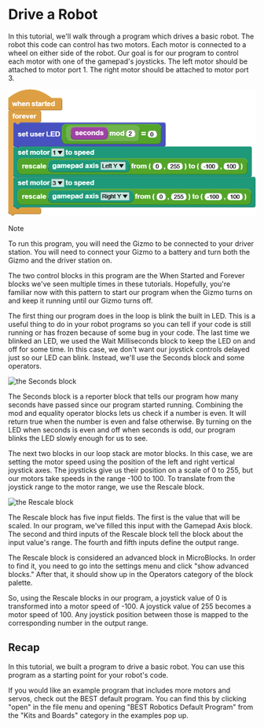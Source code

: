 # Drive a Robot

In this tutorial, we'll walk through a program which drives a basic robot.
The robot this code can control has two motors. Each motor is connected to
a wheel on either side of the robot. Our goal is for our program to
control each motor with one of the gamepad's joysticks. The left motor
should be attached to motor port 1. The right motor should be attached to
motor port 3.

![Full basic robot program](../../img/microblocks/basic_robot_program.png)

> [!NOTE]
> To run this program, you will need the Gizmo to be connected to your
> driver station. You will need to connect your Gizmo to a battery and
> turn both the Gizmo and the driver station on.

The two control blocks in this program are the When Started and Forever
blocks we've seen multiple times in these tutorials. Hopefully, you're
familiar now with this pattern to start our program when the Gizmo turns
on and keep it running until our Gizmo turns off.

The first thing our program does in the loop is blink the built in LED.
This is a useful thing to do in your robot programs so you can tell if
your code is still running or has frozen because of some bug in your code.
The last time we blinked an LED, we used the Wait Milliseconds block to
keep the LED on and off for some time. In this case, we don't want our
joystick controls delayed just so our LED can blink. Instead, we'll use
the Seconds block and some operators.

![the Seconds block](https://wiki.microblocks.fun/reference_manual/input/seconds.png)

The Seconds block is a reporter block that tells our program how many
seconds have passed since our program started running. Combining the mod
and equality operator blocks lets us check if a number is even. It will
return true when the number is even and false otherwise. By turning on the
LED when seconds is even and off when seconds is odd, our program blinks
the LED slowly enough for us to see.

The next two blocks in our loop stack are motor blocks. In this case, we
are setting the motor speed using the position of the left and right
vertical joystick axes. The joysticks give us their position on a scale of
0 to 255, but our motors take speeds in the range -100 to 100. To
translate from the joystick range to the motor range, we use the Rescale
block.

![the Rescale block](https://wiki.microblocks.fun/reference_manual/operators/rescale.png)

The Rescale block has five input fields. The first is the value that will
be scaled. In our program, we've filled this input with the Gamepad Axis
block. The second and third inputs of the Rescale block tell the block
about the input value's range. The fourth and fifth inputs define the
output range.

The Rescale block is considered an advanced block in MicroBlocks. In order
to find it, you need to go into the settings menu and click "show advanced
blocks." After that, it should show up in the Operators category of the
block palette.

So, using the Rescale blocks in our program, a joystick value of 0 is
transformed into a motor speed of -100. A joystick value of 255 becomes a
motor speed of 100. Any joystick position between those is mapped to the
corresponding number in the output range.

## Recap

In this tutorial, we built a program to drive a basic robot. You can use
this program as a starting point for your robot's code.

If you would like an example program that includes more motors and servos,
check out the BEST default program. You can find this by clicking "open"
in the file menu and opening "BEST Robotics Default Program" from the
"Kits and Boards" category in the examples pop up.
